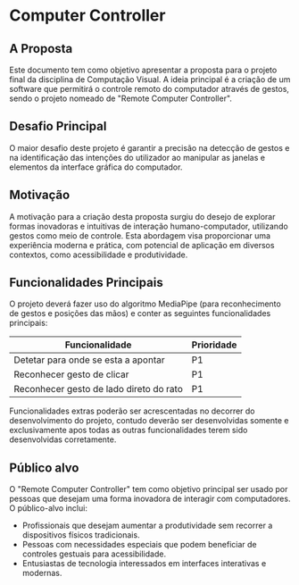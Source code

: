# Computer Controller

## A Proposta

Este documento tem como objetivo apresentar a proposta para o projeto final da disciplina de Computação Visual. A ideia principal é a criação de um software que permitirá o controle remoto do computador através de gestos, sendo o projeto nomeado de "Remote Computer Controller".

## Desafio Principal

O maior desafio deste projeto é garantir a precisão na detecção de gestos e na identificação das intenções do utilizador ao manipular as janelas e elementos da interface gráfica do computador.

## Motivação

A motivação para a criação desta proposta surgiu do desejo de explorar formas inovadoras e intuitivas de interação humano-computador, utilizando gestos como meio de controle. Esta abordagem visa proporcionar uma experiência moderna e prática, com potencial de aplicação em diversos contextos, como acessibilidade e produtividade.

## Funcionalidades Principais

O projeto deverá fazer uso do algoritmo MediaPipe (para reconhecimento de gestos e posições das mãos) e conter as seguintes funcionalidades principais:

| Funcionalidade                          | Prioridade |
| --------------------------------------- | ---------- |
| Detetar para onde se esta a apontar     | P1         |
| Reconhecer gesto de clicar              | P1         |
| Reconhecer gesto de lado direto do rato | P1         |

Funcionalidades extras poderão ser acrescentadas no decorrer do desenvolvimento do projeto, contudo deverão ser desenvolvidas somente e exclusivamente apos todas as outras funcionalidades terem sido desenvolvidas corretamente. 

## Público alvo 
O "Remote Computer Controller" tem como objetivo principal ser usado por pessoas que desejam uma forma inovadora de interagir com computadores. O público-alvo inclui:
- Profissionais que desejam aumentar a produtividade sem recorrer a dispositivos físicos tradicionais.
- Pessoas com necessidades especiais que podem beneficiar de controles gestuais para acessibilidade.
- Entusiastas de tecnologia interessados em interfaces interativas e modernas.